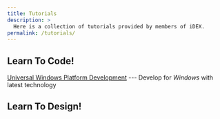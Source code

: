 ```yaml
---
title: Tutorials
description: >
  Here is a collection of tutorials provided by members of iDEX.
permalink: /tutorials/
---
```


## Learn To Code!

[Universal Windows Platform Development](/uwp/) --- Develop for *Windows* with latest technology


## Learn To Design!